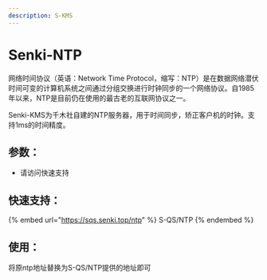 ```yaml
---
description: S-KMS
---
```


# Senki-NTP

网络时间协议（英语：Network Time Protocol，缩写：NTP）是在数据网络潜伏时间可变的计算机系统之间通过分组交换进行时钟同步的一个网络协议。自1985年以来，NTP是目前仍在使用的最古老的互联网协议之一。

Senki-KMS为千木社自建的NTP服务器，用于时间同步，矫正客户机的时钟。支持1ms的时间精度。

## 参数：

* 请访问快速支持

## 快速支持：

{% embed url="https://sqs.senki.top/ntp" %}
S-QS/NTP
{% endembed %}

## 使用：

将原ntp地址替换为S-QS/NTP提供的地址即可
